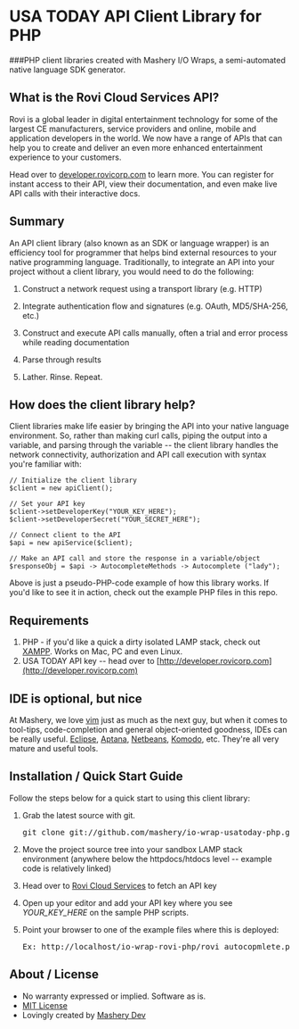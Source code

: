 # USA TODAY API Client Library for PHP
###PHP client libraries created with Mashery I/O Wraps, a semi-automated native language SDK generator.

## What is the Rovi Cloud Services API?
Rovi is a global leader in digital entertainment technology for some of the largest CE manufacturers, service providers and online, mobile and application developers in the world. We now have a range of APIs that can help you to create and deliver an even more enhanced entertainment experience to your customers.

Head over to [developer.rovicorp.com](http://developer.rovicorp.com) to learn more. You can register for instant access to their API, view their documentation, and even make live API calls with their interactive docs.

## Summary
An API client library (also known as an SDK or language wrapper) is an efficiency tool for programmer that helps bind external resources to your native programming language. Traditionally, to integrate an API into your project without a client library, you would need to do the following:

1. Construct a network request using a transport library (e.g. HTTP)

2. Integrate authentication flow and signatures (e.g. OAuth, MD5/SHA-256, etc.)

3. Construct and execute API calls manually, often a trial and error process while reading documentation

4. Parse through results

5. Lather. Rinse. Repeat.

## How does the client library help?
Client libraries make life easier by bringing the API into your native language environment. So, rather than making curl calls, piping the output into a variable, and parsing through the variable -- the client library handles the network connectivity, authorization and API call execution with syntax you're familiar with:

    // Initialize the client library
    $client = new apiClient();

    // Set your API key
    $client->setDeveloperKey("YOUR_KEY_HERE");
    $client->setDeveloperSecret("YOUR_SECRET_HERE");

    // Connect client to the API
    $api = new apiService($client);

    // Make an API call and store the response in a variable/object
    $responseObj = $api -> AutocompleteMethods -> Autocomplete ("lady");

Above is just a pseudo-PHP-code example of how this library works. If you'd like to see it in action, check out the example PHP files in this repo.

## Requirements
1. PHP - if you'd like a quick a dirty isolated LAMP stack, check out [XAMPP](http://www.apachefriends.org/en/xampp.html). Works on Mac, PC and even Linux.
2. USA TODAY API key -- head over to [http://developer.rovicorp.com](http://developer.rovicorp.com) 

## IDE is optional, but nice
At Mashery, we love [vim](http://www.vim.org) just as much as the next guy, but when it comes to tool-tips, code-completion and general object-oriented goodness, IDEs can be really useful. [Eclipse](http://eclipse.org), [Aptana](http://aptana.com), [Netbeans](http://netbeans.org), [Komodo](http://www.activestate.com/komodo-ide), etc. They're all very mature and useful tools.

## Installation / Quick Start Guide
Follow the steps below for a quick start to using this client library:

1. Grab the latest source with git. 

    <pre>git clone git://github.com/mashery/io-wrap-usatoday-php.git</pre>

2. Move the project source tree into your sandbox LAMP stack environment (anywhere below the httpdocs/htdocs level -- example code is relatively linked)

3. Head over to [Rovi Cloud Services](http://developer.rovicorp.com) to fetch an API key

4. Open up your editor and add your API key where you see *YOUR_KEY_HERE* on the sample PHP scripts.

5. Point your browser to one of the example files where this is deployed:

    <pre>Ex: http://localhost/io-wrap-rovi-php/rovi_autocopmlete.php</pre>

## About / License
* No warranty expressed or implied. Software as is.
* [MIT License](http://www.opensource.org/licenses/mit-license.html)
* Lovingly created by [Mashery Dev](http://dev.mashery.com)